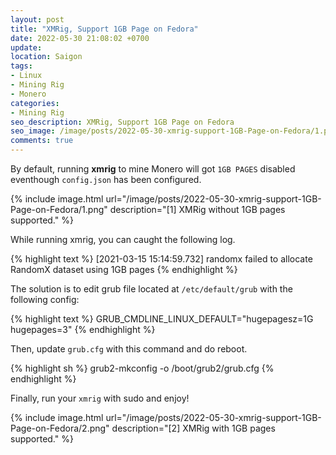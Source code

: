 ```yaml
---
layout: post
title: "XMRig, Support 1GB Page on Fedora"
date: 2022-05-30 21:08:02 +0700
update:
location: Saigon
tags:
- Linux
- Mining Rig
- Monero
categories:
- Mining Rig
seo_description: XMRig, Support 1GB Page on Fedora
seo_image: /image/posts/2022-05-30-xmrig-support-1GB-Page-on-Fedora/1.png
comments: true
---
```


By default, running **xmrig** to mine Monero will got `1GB PAGES` disabled eventhough `config.json` has been configured.

{% include image.html url="/image/posts/2022-05-30-xmrig-support-1GB-Page-on-Fedora/1.png" description="[1] XMRig without 1GB pages supported." %}

While running xmrig, you can caught the following log.

{% highlight text  %}
[2021-03-15 15:14:59.732]  randomx  failed to allocate RandomX dataset using 1GB pages
{% endhighlight %}

The solution is to edit grub file located at `/etc/default/grub` with the  following config:

{% highlight text %}
GRUB_CMDLINE_LINUX_DEFAULT="hugepagesz=1G hugepages=3"
{% endhighlight %}

Then, update `grub.cfg` with this command and do reboot.

{% highlight sh %}
grub2-mkconfig -o /boot/grub2/grub.cfg
{% endhighlight %}

Finally, run your `xmrig` with sudo and enjoy!

{% include image.html url="/image/posts/2022-05-30-xmrig-support-1GB-Page-on-Fedora/2.png" description="[2] XMRig with 1GB pages supported." %}
